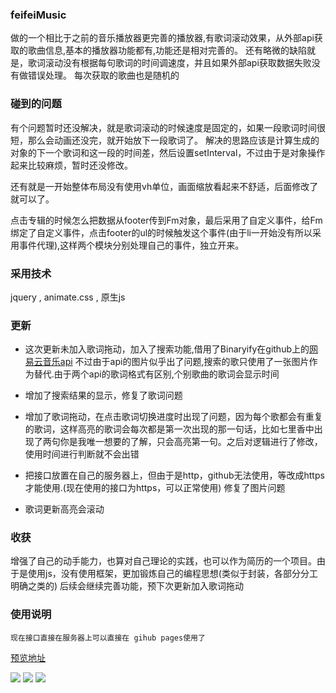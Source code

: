 ### feifeiMusic

做的一个相比于之前的音乐播放器更完善的播放器,有歌词滚动效果，从外部api获取的歌曲信息,基本的播放器功能都有,功能还是相对完善的。
还有略微的缺陷就是，歌词滚动没有根据每句歌词的时间调速度，并且如果外部api获取数据失败没有做错误处理。
每次获取的歌曲也是随机的

### 碰到的问题

有个问题暂时还没解决，就是歌词滚动的时候速度是固定的，如果一段歌词时间很短，那么会动画还没完，就开始放下一段歌词了。
解决的思路应该是计算生成的对象的下一个歌词和这一段的时间差，然后设置setInterval，不过由于是对象操作起来比较麻烦，暂时还没修改。

还有就是一开始整体布局没有使用vh单位，画面缩放看起来不舒适，后面修改了就可以了。

点击专辑的时候怎么把数据从footer传到Fm对象，最后采用了自定义事件，给Fm绑定了自定义事件，点击footer的ul的时候触发这个事件(由于li一开始没有所以采用事件代理),这样两个模块分别处理自己的事件，独立开来。

### 采用技术

jquery , animate.css , 原生js

### 更新
*   这次更新未加入歌词拖动，加入了搜索功能,借用了Binaryify在github上的[网易云音乐api](https://github.com/Mamba-working/NeteaseCloudMusicApi)
不过由于api的图片似乎出了问题,搜索的歌只使用了一张图片作为替代.由于两个api的歌词格式有区别,个别歌曲的歌词会显示时间

*   增加了搜索结果的显示，修复了歌词问题

*   增加了歌词拖动，在点击歌词切换进度时出现了问题，因为每个歌都会有重复的歌词，这样高亮的歌词会每次都是第一次出现的那一句话，比如七里香中出现了两句你是我唯一想要的了解，只会高亮第一句。之后对逻辑进行了修改，使用时间进行判断就不会出错

*   把接口放置在自己的服务器上，但由于是http，github无法使用，等改成https才能使用.(现在使用的接口为https，可以正常使用)
修复了图片问题

*   歌词更新高亮会滚动

### 收获

增强了自己的动手能力，也算对自己理论的实践，也可以作为简历的一个项目。由于是使用js，没有使用框架，更加锻炼自己的编程思想(类似于封装，各部分分工明确之类的)
后续会继续完善功能，预下次更新加入歌词拖动



### 使用说明
```
现在接口直接在服务器上可以直接在 gihub pages使用了
```

[预览地址](https://mamba-working.github.io/feifeiMusic/feifeiMusic.html)

![](https://ws1.sinaimg.cn/mw690/b17846e9gy1fpym0t778rj22am1buqv6.jpg)
![](https://ws1.sinaimg.cn/mw690/b17846e9gy1fpym1gnzkkj22bc1ae4qq.jpg)
![](https://ws1.sinaimg.cn/mw690/b17846e9gy1fpym2lktxrj22av1bqqv6.jpg)
